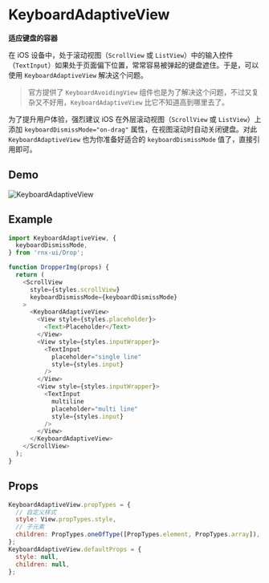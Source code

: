 # KeyboardAdaptiveView

**适应键盘的容器**

在 iOS 设备中，处于滚动视图（`ScrollView` 或 `ListView`）中的输入控件（`TextInput`）如果处于页面偏下位置，常常容易被弹起的键盘遮住。于是，可以使用 `KeyboardAdaptiveView` 解决这个问题。

> 官方提供了 `KeyboardAvoidingView` 组件也是为了解决这个问题，不过又复杂又不好用，`KeyboardAdaptiveView` 比它不知道高到哪里去了。

为了提升用户体验，强烈建议 iOS 在外层滚动视图（`ScrollView` 或 `ListView`）上添加 `keyboardDismissMode="on-drag"` 属性，在视图滚动时自动关闭键盘。对此 `KeyboardAdaptiveView` 也为你准备好适合的 `keyboardDismissMode` 值了，直接引用即可。

## Demo

![KeyboardAdaptiveView](http://wx2.sinaimg.cn/mw690/4c8b519dly1fbx5067tdqg20ho0wgnpd.gif)

## Example

```js
import KeyboardAdaptiveView, {
  keyboardDismissMode,
} from 'rnx-ui/Drop';

function DropperImg(props) {
  return (
    <ScrollView
      style={styles.scrollView}
      keyboardDismissMode={keyboardDismissMode}
    >
      <KeyboardAdaptiveView>
        <View style={styles.placeholder}>
          <Text>Placeholder</Text>
        </View>
        <View style={styles.inputWrapper}>
          <TextInput
            placeholder="single line"
            style={styles.input}
          />
        </View>
        <View style={styles.inputWrapper}>
          <TextInput
            multiline
            placeholder="multi line"
            style={styles.input}
          />
        </View>
      </KeyboardAdaptiveView>
    </ScrollView>
  );
}
```

## Props

```js
KeyboardAdaptiveView.propTypes = {
  // 自定义样式
  style: View.propTypes.style,
  // 子元素
  children: PropTypes.oneOfType([PropTypes.element, PropTypes.array]),
};
KeyboardAdaptiveView.defaultProps = {
  style: null,
  children: null,
};
```
